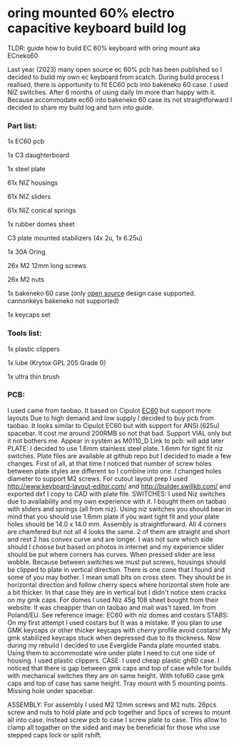 # oring mounted 60% electro capacitive keyboard build log
TLDR: guide how to build EC 60% keyboard with oring mount aka ECneko60

Last year (2023) many open source ec 60% pcb has been published so I decided to build my own ec keyboard from scatch. During build process I realised, there is opportunity to fit EC60 pcb into bakeneko 60 case. I used NIZ switches. After 6 months of using daily Im more than happy with it. Because accommodate ec60 into bakeneko 60 case its not straightforward I decided to share my build log and turn into guide.


### Part list:

1x EC60 pcb

1x C3 daughterboard

1x steel plate

61x NIZ housings

61x NIZ sliders

61x NIZ conical springs

1x rubber domes sheet

C3 plate mounted stabilizers (4x 2u, 1x 6.25u)

1x 30A Oring

26x M2 12mm long screws

26x M2 nuts

1x bakeneko 60 case (only [open source](https://github.com/kkatano/bakeneko-60) design case supported. cannonkeys bakeneko not supported) 

1x keycaps set

### Tools list:

1x plastic clippers

1x lube (Krytox GPL 205 Grade 0)

1x ultra thin brush


### PCB:
I used came from taobao. It based on Cipulot [EC60](https://github.com/Cipulot/EC60) but support more layouts
Due to high demand and low supply I decided to buy pcb from taobao. It looks similar to Cipulot EC60 but with support for ANSI (625u) spacebar. It cost me around 200RMB so not that bad. Support VIAL only but it not bothers me. Appear in system as M0110_D
Link to pcb: will add later 
PLATE:
I decided to use 1.6mm stainless steel plate. 1.6mm for tight fit niz switches. Plate files are available at github repo but I decided to made a few changes. First of all, at that time I noticed that number of screw holes between plate styles are different so I combine into one. I changed holes diameter to support M2 screws. For cutout layout prep I used http://www.keyboard-layout-editor.com/ and http://builder.swillkb.com/ and exported dxf I copy to CAD with plate file. 
SWITCHES:
I used Niz switches due to availability and my own experience with it. I bought them on taobao with sliders and springs (all from niz). Using niz switches you should bear in mind that you should use 1.6mm plate if you want tight fit and your plate holes should be 14.0 x 14.0 mm. Assembly is straightforward. All 4 corners are chamfered but not all 4 looks the same. 2 of them are straight and short and rest 2 has convex curve and are longer. I was not sure which side should I choose but based on photos in internet and my experience slider should be put where corners has curves. When pressed slider are less wobble. Because between switches we must put screws, housings should be clipped to plate in vertical direction. There is one cone that I found and some of you may bother. I mean small bits on cross stem. They should be in horizontal direction and follow cherry specs where horizontal stem hole are a bit thicker. In that case they are in vertical but I didn't notice stem cracks on my gmk caps.
For domes I used Niz 45g 108 sheet bought from their website. It was cheapper than on taobao and mail was't taxed. Im from Poland/EU.
See reference image: ⁠EC60 with niz domes and costars⁠ 
STABS:
On my first attempt I used costars but It was a mistake. If you plan to use GMK keycaps or other thicker keycaps with cherry profile avoid costars! My gmk stabilized keycaps stuck when depressed due to its thickness. Now during my rebuild I decided to use Everglide Panda plate mounted stabs. Using them to accommodate wire under plate I need to cut one side of housing. I used plastic clippers. 
CASE:
I used cheap plastic gh60 case. I noticed that there is gap between gmk caps and top of case while for builds with mechanical switches they are on same height. With tofu60 case gmk caps and top of case has same height. Tray mount with 5 mounting points. Missing hole under spacebar.

ASSEMBLY:
For assembly I used M2 12mm screws and M2 nuts. 26pcs screw and nuts to hold plate and pcb together and 5pcs of screws to mount all into case. Instead screw pcb to case I screw plate to case. This allow to clamp all togather on the sided and may be beneficial for those who use stepped caps lock or split rshift.
